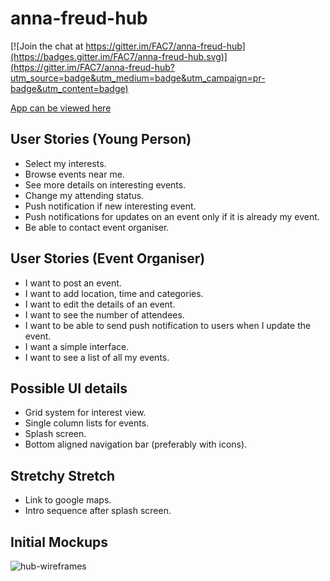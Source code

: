 # anna-freud-hub

[![Join the chat at https://gitter.im/FAC7/anna-freud-hub](https://badges.gitter.im/FAC7/anna-freud-hub.svg)](https://gitter.im/FAC7/anna-freud-hub?utm_source=badge&utm_medium=badge&utm_campaign=pr-badge&utm_content=badge)

[App can be viewed here](https://annafreudhub.herokuapp.com/)

## User Stories (Young Person)

* Select my interests.
* Browse events near me.
* See more details on interesting events.
* Change my attending status.
* Push notification if new interesting event.
* Push notifications for updates on an event only if it is already my event.
* Be able to contact event organiser.

## User Stories (Event Organiser)

* I want to post an event.
* I want to add location, time and categories.
* I want to edit the details of an event.
* I want to see the number of attendees.
* I want to be able to send push notification to users when I update the event.
* I want a simple interface.
* I want to see a list of all my events.

## Possible UI details

* Grid system for interest view.
* Single column lists for events.
* Splash screen.
* Bottom aligned navigation bar (preferably with icons).

## Stretchy Stretch

* Link to google maps.
* Intro sequence after splash screen.

## Initial Mockups

![hub-wireframes](https://cloud.githubusercontent.com/assets/12462448/15356921/9af50126-1cf3-11e6-8756-b061a9cedec0.png)

